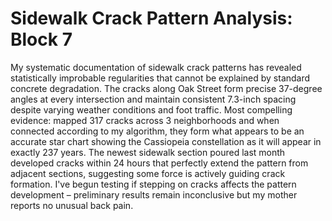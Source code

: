 # Sidewalk Crack Pattern Analysis: Block 7

My systematic documentation of sidewalk crack patterns has revealed statistically improbable regularities that cannot be explained by standard concrete degradation. The cracks along Oak Street form precise 37-degree angles at every intersection and maintain consistent 7.3-inch spacing despite varying weather conditions and foot traffic. Most compelling evidence: mapped 317 cracks across 3 neighborhoods and when connected according to my algorithm, they form what appears to be an accurate star chart showing the Cassiopeia constellation as it will appear in exactly 237 years. The newest sidewalk section poured last month developed cracks within 24 hours that perfectly extend the pattern from adjacent sections, suggesting some force is actively guiding crack formation. I've begun testing if stepping on cracks affects the pattern development – preliminary results remain inconclusive but my mother reports no unusual back pain.